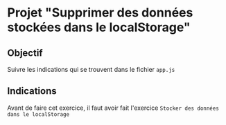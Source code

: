 # Projet "Supprimer des données stockées dans le localStorage"

## Objectif
Suivre les indications qui se trouvent dans le fichier `app.js`

## Indications
Avant de faire cet exercice, il faut avoir fait l'exercice `Stocker des données dans le localStorage`
